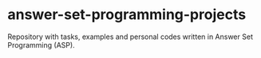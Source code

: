 # answer-set-programming-projects
Repository with tasks, examples and personal codes written in Answer Set Programming (ASP).
